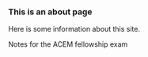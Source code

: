 ### This is an about page

Here is some information about this site.

Notes for the ACEM fellowship exam

